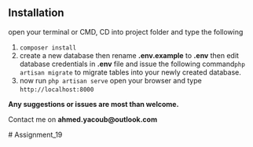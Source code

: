 <h2>Installation</h2>
<p>open your terminal or CMD, CD into project folder and type the following</p>
<ol>
    <li><code>composer install</code></li>
    <li>create a new database then rename <b>.env.example</b> to <b>.env</b> then edit database credentials in <b>.env</b> file and issue the following command<code>php artisan migrate</code> to migrate tables into your newly created database.</li>
    <li>now run <code>php artisan serve</code> open your browser and type <code>http://localhost:8000</code></li>
</ol>

<b>Any suggestions or issues are most than welcome.</b>
<p>Contact me on <b>ahmed.yacoub@outlook.com</b></p>
# Assignment_19

